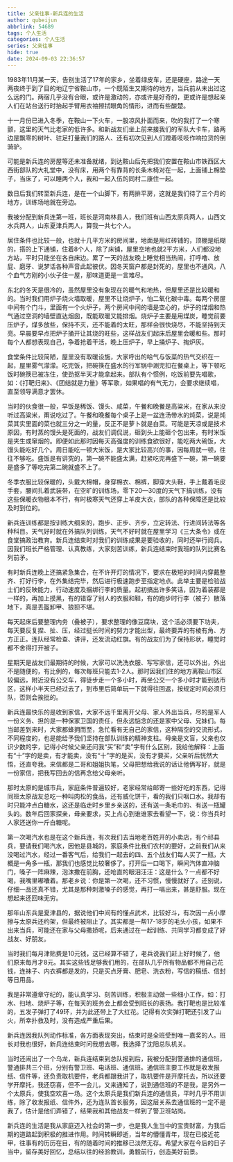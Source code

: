 ```yaml
---
title: 父亲往事-新兵连的生活
author: qubeijun
abbrlink: 54689
tags: 个人生活
categories: 个人生活
series: 父亲往事
hide: true
date: 2024-09-03 22:36:57
---
```

1983年11月某一天，告别生活了17年的家乡，坐着绿皮车，还是硬座，路途一天两夜终于到了目的地辽宁省鞍山市，一个既陌生又期待的地方，当兵前从未出过这么远的门。两宿几乎没有合眼，或许是激动的，亦或许是好奇的，更或许是想起亲人们在站台送行时抬起手臂用衣袖擦拭眼角的情形，进而有些酸楚。

十一月份已进入冬季，在鞍山一下火车，一股凉风扑面而来，吹的我打了一个寒颤，这里的天气比老家的低许多。和新战友们坐上前来接我们的军队大卡车，路两边是飘零的树叶、驻足打量我们的路人、还有初次见到人们蹬着吱吱作响拉货的倒骑驴。

可能是新兵连的房屋等还未准备就绪，到达鞍山后先把我们安置在鞍山市铁西区大西街部队的大礼堂中，没有床，用两个有靠背的长条木椅对在一起，上面铺上棉垫子，当床了，可以睡两个人，我和一起入伍的同村二康住一起。

数日后我们转至新兵连，是在一个山脚下，有两排平房，这就是我们待了三个月的地方，训练场地就在旁边。

我被分配到新兵连第一班，班长是河南林县人，我们班有山西太原兵两人，山西文水兵两人，山东夏津兵两人，算我一共七个人。

居住条件也比较一般，也就十几平方米的房间里，地面是用红砖铺的，顶棚是纸糊的，搭的上下通铺，住着8个人，除了床铺，屋里空地也就2平方米，人们都没地方站，平时只能坐在各自床边。累了一天的战友晚上睡觉相当热闹，打呼噜、放屁、磨牙、说梦话各种声音此起彼伏。因冬天窗户都是封死的，屋里也不通风，八个血气方刚的小伙子住一屋，那味道更是一言难尽。

东北的冬天是很冷的，虽然屋里没有象现在的暖气和地热，但屋里还是比较暖和的。当时我们用炉子烧火墙取暖，屋里不让烧炉子，怕二氧化碳中毒。每两个房屋中间有个门斗，里面有一个火炉子，两个房间中间的墙是空心的，炉子的煤烟和热气通过空洞的墙壁直达烟囱，既能取暖又能排烟。烧炉子主要是用煤炭，睡觉前要压炉子，煤多放些，保持不灭，还不能着的太旺，那样会很快烧尽，不能坚持到天亮。早晨要早点把炉子捅开让其烧的旺些，这样战友们起床后屋里会暖和些。那时每个人都想表现自己，争着抢着干活，晚上压炉子，早上捅炉子、掏炉灰。

食堂条件比较简陋，屋里没有取暖设施，大家呼出的哈气与饭菜的热气交织在一起，屋里雾气濛濛。吃完饭，把碗筷在盛水的行军锅中涮完扣在餐桌上，等下顿吃饭时碗筷已被冻住，使劲抠半天才能拿起来。部队有个惯例，吃饭前要先唱歌，如：《打靶归来》、《团结就是力量》等军歌，如果唱的有气无力，会要求继续唱，直至领导满意才罢休。

当时的伙食很一般，早饭是稀饭、馒头、咸菜，午餐和晚餐是高粱米，在家从来没听过高粱米，甭说吃过了。午餐和晚餐每个桌子上是一盆连汤带水的炖菜，说是炖菜其实里面的菜也就三分之一的量，反正不是萝卜就是白菜。可能是天凉或是技术原因，有时蒸的馒头是死面的，战友们调侃说，砸到头上能砸个包出来，有时米饭是夹生或窜烟的。即便如此那时因每天高强度的训练食欲很好，能吃两大碗饭，大馒头能吃好几个。周日能吃一顿大米饭，是大家比较高兴的事，因每周就一顿，往往不够吃。盛饭是有讲究的，第一碗不能盛太满，赶紧吃完再盛下一碗，第一碗要是盛多了等吃完第二碗就盛不上了。

冬季衣服比较保暖的，头戴大棉帽，身穿棉衣、棉裤，脚穿大头鞋，手上戴着毛皮手套，腰间扎着武装带，在空旷的训练场，零下20—30度的天气下搞训练，没有这些保暖衣物根本不行，有时极寒天气还穿上羊皮大衣，部队的各种保障还是比较及时到位的。

新兵连训练都是按训练大纲来的，跑步、正步、齐步，立定转法、行进间转法等各种科目。天气好时就在外搞队列训练，天气不好时就在屋里学习《三大条令》或在食堂搞政治教育。新兵连结束时对我们的训练成果是要验收的，同时还举行阅兵。因我们班长严格管理、认真教练，大家刻苦训练，新兵连结束时我班的队列比赛名列前矛。

有时新兵连晚上还搞紧急集合，在不许开灯的情况下，要求在极短的时间内穿戴整齐、打好行李，在外集结完毕，然后进行极速跑步至指定地点。此举主要是检验战士们的反映能力，行动速度及捆绑行李的质量。起初搞出许多笑话，因为着装都是一样的，再加上摸黑，有的错穿了别人的衣服和鞋，有的跑步时行李（被子）散落地下，真是丢盔卸甲、狼狈不堪。

每天起床后要整理内务（叠被子），要求整理的像豆腐块，这个活必须要下功夫，每天要反复捏、扯、压，经过挺长时间的努力才能出型，最终要弄的有棱有角、方方正正。连队经常检查、讲评，还发流动红旗。有的战友们为了保持形状，睡觉时都不舍得打开被子。

星期天是战友们最期待的时候，大家可以洗洗衣服、写写家信，还可以外出，外出不是随便的，有比例的，每次每班只能去1-2人。那时因我们住的地方离鞍山市区较偏远，附近没有公交车，得徒步走一个多小时，再坐公交一个多小时才能到达市区，这样小半天已经过去了，到市里后简单玩一下就得往回返，按规定时间必须归队，否则会挨批的。

新兵连最快乐的是收到家信，大家不远千里离开父母、家人外出当兵，尽的是军人一份义务、担的是一种保家卫国的责任，但永远惦念的还是家中父母、兄妹们。每当邮差到来时，大家都蜂拥而至，急忙看有无自己的家信，这种隔空的交流形式，不同程度的，也是能给予我们坚持在部队训练的精神支柱。母亲是文盲，父亲也仅识少数的字，记得小时候父亲还问我“买”和“卖”字有什么区别，我给他解释：上面有“十”字的是卖，有才能卖，没有“十”字的是买，没有才要买，父亲听后恍然大悟，还直夸我。来信都是二哥和姐姐执笔，父母把想给我说的话让他俩写好，就是一份家信，把我写回去的信再念给父母亲听。

那时太原的是城市兵，家庭条件普遍较好，老家经常给邮寄一些好吃的东西，记得同班太原战友总吃一种叫肉松的食品，还有威化饼干，看的我们只咽口水。我却有时只能冲点白糖水，这还是临走时乡里乡亲送的，还有送一条毛巾的、有送一瓶罐头的。数年后回家探亲，母亲要求，买上点心到谁谁家去看望一下，说：你当兵时人家还送你一斤白糖呢。

第一次喝汽水也是在这个新兵连，有次我们去当地老百姓开的小卖店，有个祁县兵，要请我们喝汽水，因他是县城的，家庭条件比我们农村的要好，之前我们从来没喝过汽水，经过一番客气后，给我们一起去的四、五个战友们每人买了一瓶，大概是一角多一瓶，那我们也感觉比较奢侈了。打开后一口喝下，瞬间汽体直冲脑门，嗓子一阵麻辣，泡沫撒在前胸，还呛直的眼泪汪汪：这是什么？一点都不好喝，我嘴里嘟囔着。那老乡说：你是第一次喝，还不习惯，慢慢就好了。还别说，仔细一品还真不错，尤其是那种刺激嗓子的感觉，再打一嗝出来，甚是舒服。现在想起来还回味无穷。

那年山东兵是夏津县的，据说他们中间有的懂点武术，比较好斗，有次因一点小摩擦与太原兵还约架，但最终被阻止了。其实都是一帮17-18岁的毛头小孩，如果不出来当兵，可能还在家与父母撒娇呢，后来通过在一起训练、共同学习都变成了好战友、好朋友。

当时我们每月津贴费是10元钱，这已经算不错了，老兵说我们赶上好时候了，他们原来每月才8元。其实这些钱足够我们用的，在部队几乎所有物品都不用自己花钱，连袜子、内衣裤都是发的，只是买点牙膏、肥皂、洗衣粉，写信的稿纸、信封等日用品。

我是非常遵章守纪的，能认真学习、刻苦训练，积极主动做一些细小工作，如：打水、扫地、烧炉子等，在每天的班务会上都会受到班长的表扬。我打靶也是比较准的，五发子弹打了49环，并为此还带上了大红花。记得有次实弹打靶还引发了山火，所幸扑救及时，没有造成严重后果。

新兵连因我队列动作标准，各方面表现突出，结束时是全班受到唯一嘉奖的人。班长对我也很好，新兵连结束时问我想去哪，我选择了沈阳总队机关。

当时还闹出了一个乌龙，新兵连结束到总队报到后，我被分配到警通排的通信班，警通排共三个班，分别有警卫班、电话班、通信班。通信班主要工作就是收发报纸、信件等，还负责取机要件，老兵都跟我讲了，取机要件是开摩托去，所以还要学开摩托，我还窃喜，但不一会儿，又来通知了，说到通信班的不是我，是另外一个太原兵，使我空欢喜一场。这个太原兵是我们新兵连的通信员，平时几乎不用训练，除了收发报纸、信件外，还为连队首长服务，因这层关系去通信班的一定不是我了，估计是他们弄错了，结果我和其他战友一样到了警卫班站岗。

新兵连的生活是我从家庭迈入社会的第一步，也是我人生当中的宝贵财富，为我后期的道路起到积极的推进作用。时间转瞬即逝，当年的懵懂青年，现在已接近花甲，往事有的历历在目，有的随着时间的推移已淡然无存。希望大家在今后的日子当中，留存美好回忆，总结以往的经验教训，勇毅前行，创造美好前景。